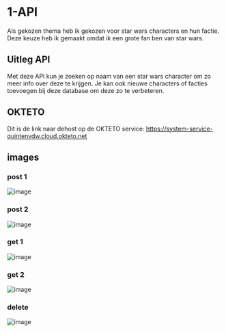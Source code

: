 # 1-API
Als gekozen thema heb ik gekozen voor star wars characters en hun factie.
Deze keuze heb ik gemaakt omdat ik een grote fan ben van star wars.

## Uitleg API
Met deze API kun je zoeken op naam van een star wars character om zo meer info over deze te krijgen.
Je kan ook nieuwe characters of facties toevoegen bij deze database om deze zo te verbeteren. 

## OKTETO 
Dit is de link naar dehost op de OKTETO service: https://system-service-quintenvdw.cloud.okteto.net

## images
### post 1
![image](https://github.com/QuintenVdW/apiquintenvdw/assets/104367615/5f5c04c4-6dac-4e15-93b9-a739b2ebb4d2)
### post 2
![image](https://github.com/QuintenVdW/apiquintenvdw/assets/104367615/bbe18f47-534c-4ebb-a821-1c621a6b2fe6)
### get 1
![image](https://github.com/QuintenVdW/apiquintenvdw/assets/104367615/5d229971-aa6c-423d-aa80-a4a4a54d6a05)
### get 2
![image](https://github.com/QuintenVdW/apiquintenvdw/assets/104367615/16ce5a9c-e6d4-4bc3-80ac-dec94fc06ce1)
### delete
![image](https://github.com/QuintenVdW/apiquintenvdw/assets/104367615/be4ec5b9-528c-4446-928d-d95639e17fe0)
